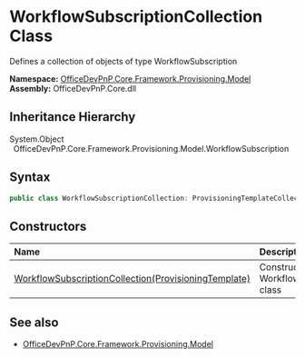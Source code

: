 # WorkflowSubscriptionCollection Class
 Defines a collection of objects of type WorkflowSubscription   

**Namespace:** [OfficeDevPnP.Core.Framework.Provisioning.Model](OfficeDevPnP.Core.Framework.Provisioning.Model.md)  
**Assembly:** OfficeDevPnP.Core.dll  
## Inheritance Hierarchy
System.Object  
&ensp;OfficeDevPnP.Core.Framework.Provisioning.Model.WorkflowSubscription  
## Syntax
```C#
public class WorkflowSubscriptionCollection: ProvisioningTemplateCollection<WorkflowSubscription>
```
## Constructors
|**Name**|**Description**|
|:-----|:-----|
| [WorkflowSubscriptionCollection(ProvisioningTemplate)](OfficeDevPnP.Core.Framework.Provisioning.Model.WorkflowSubscriptionCollection.ctor1.md) | Constructor for WorkflowSubscriptionCollection class 
## See also
- [OfficeDevPnP.Core.Framework.Provisioning.Model](OfficeDevPnP.Core.Framework.Provisioning.Model.md)
